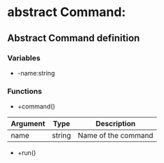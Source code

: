 # abstract Command:

## Abstract Command definition

### Variables
* -name:string

### Functions
* +command()

| Argument | Type   | Description
| ---      | ---    | ---
| name     | string | Name of the command

* +run()
